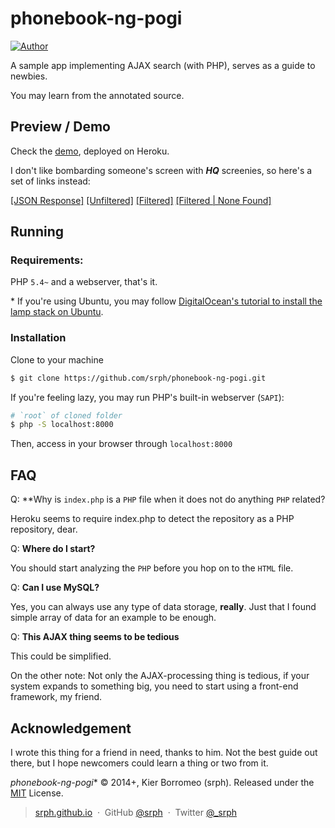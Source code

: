 # phonebook-ng-pogi

[![Author](https://img.shields.io/badge/author-srph-blue.svg?style=flat)](https://github.com/srph)

A sample app implementing AJAX search (with PHP), serves as a guide to newbies.

You may learn from the annotated source.

## Preview / Demo

Check the [demo](https://phonebook-ng-pogi.herokuapp.com/), deployed on Heroku.

I don't like bombarding someone's screen with ***HQ*** screenies, so here's a set of links instead:

[[JSON Response]](http://i.imgur.com/h9vG6Fx.png)
[[Unfiltered]](http://i.imgur.com/lma1EdI.png)
[[Filtered]](http://i.imgur.com/kA9e9Ps.png)
[[Filtered | None Found]](http://i.imgur.com/nEnrepP.png)

## Running

### Requirements:

PHP ```5.4~``` and a webserver, that's it.

\* If you're using Ubuntu, you may follow [DigitalOcean's tutorial to install the lamp stack on Ubuntu](https://www.digitalocean.com/community/tutorials/how-to-install-linux-apache-mysql-php-lamp-stack-on-ubuntu).

### Installation

Clone to your machine

```bash
$ git clone https://github.com/srph/phonebook-ng-pogi.git
```

If you're feeling lazy, you may run PHP's built-in webserver (```SAPI```):

```bash
# `root` of cloned folder
$ php -S localhost:8000
```

Then, access in your browser through ```localhost:8000```

## FAQ

Q: **Why is ```index.php``` is a ```PHP``` file when it does not do anything ```PHP``` related?

Heroku seems to require index.php to detect the repository as a PHP repository, dear.

Q: **Where do I start?**

You should start analyzing the ```PHP``` before you hop on to the ```HTML``` file.

Q: **Can I use MySQL?**

Yes, you can always use any type of data storage, **really**. Just that I found simple array of data for an example to be enough.

Q: **This AJAX thing seems to be tedious**

This could be simplified.

On the other note: Not only the AJAX-processing thing is tedious, if your system expands to something big, you need to start using a front-end framework, my friend.

## Acknowledgement

I wrote this thing for a friend in need, thanks to him. Not the best guide out there, but I hope newcomers could learn a thing or two from it.

*phonebook-ng-pogi** © 2014+, Kier Borromeo (srph). Released under the [MIT] License.<br>

> [srph.github.io](http://srph.github.io) &nbsp;&middot;&nbsp;
> GitHub [@srph](https://github.com/srph) &nbsp;&middot;&nbsp;
> Twitter [@_srph](https://twitter.com/_srph)

[MIT]: http://mit-license.org/
